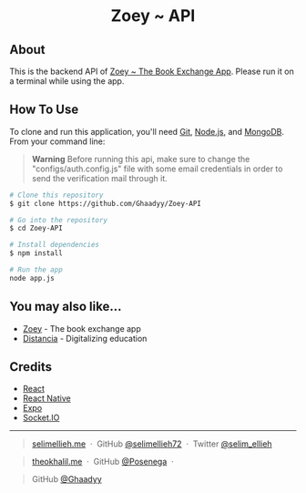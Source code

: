 
<h1 align="center">
  Zoey ~ API
</h1>

## About
This is the backend API of [Zoey ~ The Book Exchange App](https://github.com/Posenega/Zoey). Please run it on a terminal while using the app.

## How To Use

To clone and run this application, you'll need [Git](https://git-scm.com), [Node.js](https://nodejs.org/en/), and [MongoDB](https://www.mongodb.com/). From your command line:

> **Warning**
> Before running this api, make sure to change the "configs/auth.config.js" file with some email credentials in order to send the verification mail through it.

```bash
# Clone this repository 
$ git clone https://github.com/Ghaadyy/Zoey-API

# Go into the repository
$ cd Zoey-API

# Install dependencies
$ npm install

# Run the app
node app.js
````


## You may also like...

- [Zoey](https://github.com/Posenega/Zoey) - The book exchange app
- [Distancia](https://github.com/selimellieh72/Distancia) - Digitalizing education


## Credits
- [React](https://reactjs.org)
- [React Native](https://reactnative.dev/)
- [Expo](https://expo.dev/)
- [Socket.IO](https://socket.io/)


---

> [selimellieh.me](https://www.selimellieh.me) &nbsp;&middot;&nbsp;
> GitHub [@selimellieh72](https://github.com/selimellieh72) &nbsp;&middot;&nbsp;
> Twitter [@selim_ellieh](https://twitter.com/selim_ellieh)

> [theokhalil.me](https://www.theokhalil.me) &nbsp;&middot;&nbsp;
> GitHub [@Posenega](https://github.com/Posenega) &nbsp;&middot;&nbsp;

> GitHub [@Ghaadyy](https://github.com/Ghaadyy)


